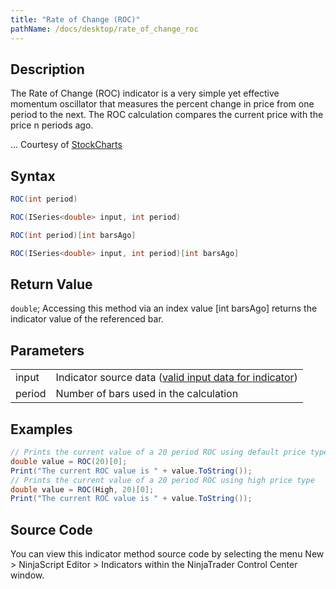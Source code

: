 ```yaml
---
title: "Rate of Change (ROC)"
pathName: /docs/desktop/rate_of_change_roc
---
```


## Description

The Rate of Change (ROC) indicator is a very simple yet effective momentum oscillator that measures the percent change in price from one period to the next. The ROC calculation compares the current price with the price n periods ago.

... Courtesy of [StockCharts](/docs/desktop/http://stockcharts.com/education/IndicatorAnalysis/indic_ROC)

## Syntax

```csharp
ROC(int period)
```

```csharp
ROC(ISeries<double> input, int period)
```

```csharp
ROC(int period)[int barsAgo]
```

```csharp
ROC(ISeries<double> input, int period)[int barsAgo]
```

## Return Value

`double`; Accessing this method via an index value [int barsAgo] returns the indicator value of the referenced bar.

## Parameters

|  |  |
| --- | --- |
| input | Indicator source data ([valid input data for indicator](/docs/desktop/valid_input_data_for_indicator)) |
| period | Number of bars used in the calculation |

## Examples

```csharp
// Prints the current value of a 20 period ROC using default price type
double value = ROC(20)[0];
Print("The current ROC value is " + value.ToString());
// Prints the current value of a 20 period ROC using high price type
double value = ROC(High, 20)[0];
Print("The current ROC value is " + value.ToString());
```

## Source Code

You can view this indicator method source code by selecting the menu New > NinjaScript Editor > Indicators within the NinjaTrader Control Center window.

